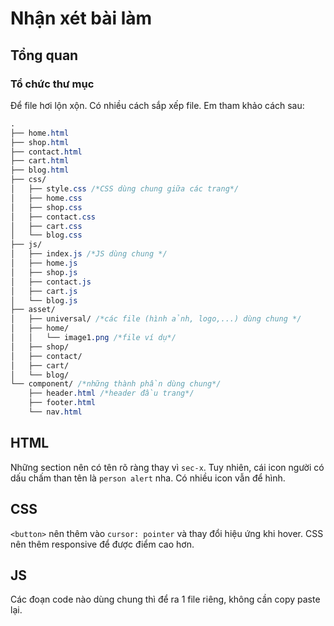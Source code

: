 # Nhận xét bài làm

## Tổng quan
### Tổ chức thư mục
Để file hơi lộn xộn. Có nhiều cách sắp xếp file. Em tham khảo cách sau:
```css
.
├── home.html
├── shop.html
├── contact.html
├── cart.html
├── blog.html
├── css/
│   ├── style.css /*CSS dùng chung giữa các trang*/
│   ├── home.css
│   ├── shop.css
│   ├── contact.css
│   ├── cart.css
│   └── blog.css
├── js/
│   ├── index.js /*JS dùng chung */
│   ├── home.js
│   ├── shop.js
│   ├── contact.js
│   ├── cart.js
│   └── blog.js
├── asset/
│   ├── universal/ /*các file (hình ảnh, logo,...) dùng chung */
│   ├── home/
│   │   └── image1.png /*file ví dụ*/
│   ├── shop/
│   ├── contact/
│   ├── cart/
│   └── blog/
└── component/ /*những thành phần dùng chung*/
    ├── header.html /*header đầu trang*/
    ├── footer.html
    └── nav.html
```

## HTML
Những section nên có tên rõ ràng thay vì `sec-x`. Tuy nhiên, cái icon người có dấu chấm than tên là `person alert` nha. Có nhiều icon vẫn để hình.

## CSS
`<button>` nên thêm vào `cursor: pointer` và thay đổi hiệu ứng khi hover. CSS nên thêm responsive để được điểm cao hơn.

## JS
Các đoạn code nào dùng chung thì để ra 1 file riêng, không cần copy paste lại.